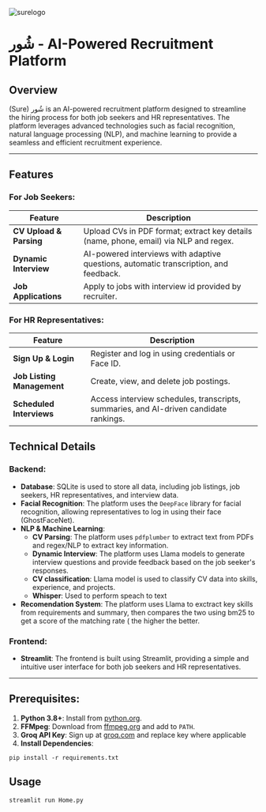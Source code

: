 ![surelogo](https://github.com/user-attachments/assets/beba74e4-1db3-4d4c-8930-f05531999962)

# شُور - AI-Powered Recruitment Platform

## Overview

(Sure) شُور
is an AI-powered recruitment platform designed to streamline the hiring process for both job seekers and HR representatives. The platform leverages advanced technologies such as facial recognition, natural language processing (NLP), and machine learning to provide a seamless and efficient recruitment experience.

---
## Features

### For Job Seekers:
| Feature               | Description                                                                 |
|-----------------------|-----------------------------------------------------------------------------|
| **CV Upload & Parsing** | Upload CVs in PDF format; extract key details (name, phone, email) via NLP and regex. |
| **Dynamic Interview**  | AI-powered interviews with adaptive questions, automatic transcription, and feedback. |
| **Job Applications**   | Apply to jobs with interview id provided by recruiter.      |

### For HR Representatives:
| Feature                  | Description                                                                 |
|--------------------------|-----------------------------------------------------------------------------|
| **Sign Up & Login**      | Register and log in using credentials or Face ID.                |
| **Job Listing Management** | Create, view, and delete job postings.           |
| **Scheduled Interviews** | Access interview schedules, transcripts, summaries, and AI-driven candidate rankings. |



## Technical Details

### Backend:
- **Database**: SQLite is used to store all data, including job listings, job seekers, HR representatives, and interview data.
- **Facial Recognition**: The platform uses the `DeepFace` library for facial recognition, allowing representatives to log in using their face (GhostFaceNet).
- **NLP & Machine Learning**:
  - **CV Parsing**: The platform uses `pdfplumber` to extract text from PDFs and regex/NLP to extract key information.
  - **Dynamic Interview**: The platform uses Llama models to generate interview questions and provide feedback based on the job seeker's responses.
  - **CV classification**: Llama model is used to classify CV data into skills, experience, and projects.
  - **Whisper**: Used to perform speach to text
- **Recomendation System**: The platform uses Llama to exctract key skills from requirements and summary, then compares the two using bm25 to get a score of the matching rate ( the higher the better. 
### Frontend:
- **Streamlit**: The frontend is built using Streamlit, providing a simple and intuitive user interface for both job seekers and HR representatives.
---


## Prerequisites:
1. **Python 3.8+**: Install from [python.org](https://www.python.org/).
2. **FFMpeg**: Download from [ffmpeg.org](https://ffmpeg.org/) and add to `PATH`.
3. **Groq API Key**: Sign up at [groq.com](https://groq.com/) and replace key where applicable
4. **Install Dependencies**:
  ```
pip install -r requirements.txt
```
## Usage
  ```
streamlit run Home.py
```




